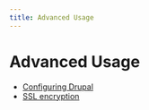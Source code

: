 ```yaml
---
title: Advanced Usage
---
```


# Advanced Usage 

* [Configuring Drupal](drupal/)
* [SSL encryption](ssl/)
